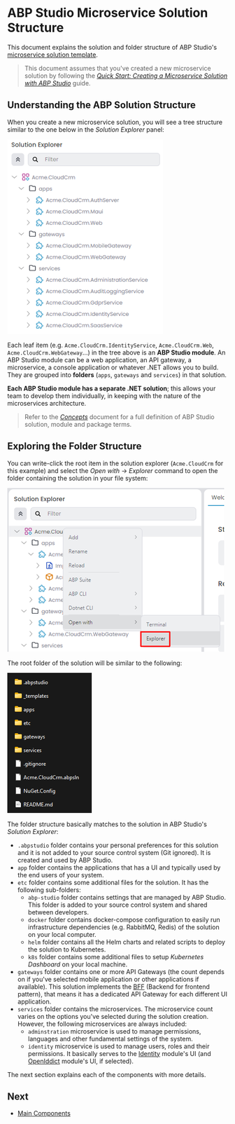 # ABP Studio Microservice Solution Structure

This document explains the solution and folder structure of ABP Studio's [microservice solution template](index.md).

> This document assumes that you've created a new microservice solution by following the *[Quick Start: Creating a Microservice Solution with ABP Studio](../../quick-starts/microservice.md)* guide.

## Understanding the ABP Solution Structure

When you create a new microservice solution, you will see a tree structure similar to the one below in the *Solution Explorer* panel:

![microservice-solution-in-explorer](images/microservice-solution-in-explorer.png)

Each leaf item (e.g. `Acme.CloudCrm.IdentityService`, `Acme.CloudCrm.Web`, `Acme.CloudCrm.WebGateway`...) in the tree above is an **ABP Studio module**. An ABP Studio module can be a web application, an API gateway, a microservice, a console application or whatever .NET allows you to build. They are grouped into **folders** (`apps`, `gateways` and `services`) in that solution.

**Each ABP Studio module has a separate .NET solution**; this allows your team to develop them individually, in keeping with the nature of the microservices architecture.

> Refer to the *[Concepts](../../concepts.md)* document for a full definition of ABP Studio solution, module and package terms.

## Exploring the Folder Structure

You can write-click the root item in the solution explorer (`Acme.CloudCrm` for this example) and select the *Open with* -> *Explorer* command to open the folder containing the solution in your file system:

![open-solution-with-explorer](images/open-solution-with-explorer.png)

The root folder of the solution will be similar to the following:

![solution-folders](images/solution-folders.png)

The folder structure basically matches to the solution in ABP Studio's *Solution Explorer*:

* `.abpstudio` folder contains your personal preferences for this solution and it is not added to your source control system (Git ignored). It is created and used by ABP Studio.
* `app` folder contains the applications that has a UI and typically used by the end users of your system.
* `etc` folder contains some additional files for the solution. It has the following sub-folders:
  * `abp-studio` folder contains settings that are managed by ABP Studio. This folder is added to your source control system and shared between developers.
  * `docker` folder contains docker-compose configuration to easily run infrastructure dependencies (e.g. RabbitMQ, Redis) of the solution on your local computer.
  * `helm` folder contains all the Helm charts and related scripts to deploy the solution to Kubernetes.
  * `k8s` folder contains some additional files to setup *Kubernetes Dashboard* on your local machine.
* `gateways` folder contains one or more API Gateways (the count depends on if you've selected mobile application or other applications if available). This solution implements the [BFF](https://learn.microsoft.com/en-us/azure/architecture/patterns/backends-for-frontends) (Backend for frontend pattern), that means it has a dedicated API Gateway for each different UI application.
* `services` folder contains the microservices. The microservice count varies on the options you've selected during the solution creation. However, the following microservices are always included:
  * `adminstration` microservice is used to manage permissions, languages and other fundamental settings of the system.
  * `identity` microservice is used to manage users, roles and their permissions. It basically serves to the [Identity](../../../modules/identity.md) module's UI (and [OpenIddict](../../../modules/openiddict.md) module's UI, if selected).

The next section explains each of the components with more details.

## Next

* [Main Components](main-components.md)